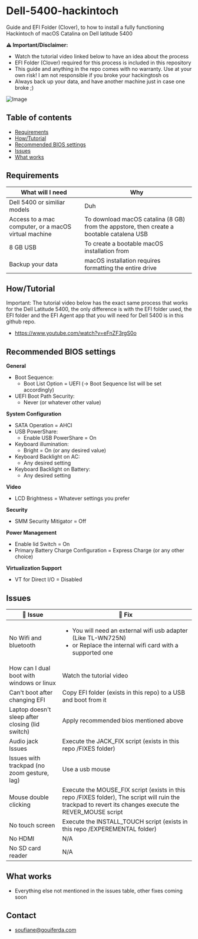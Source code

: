 # Dell-5400-hackintoch

Guide and EFI Folder (Clover), to how to install a fully functioning Hackintoch of macOS Catalina on Dell latitude 5400

**:warning: Important/Disclaimer:**
- Watch the tutorial video linked below to have an idea about the process
- EFI Folder (Clover) required for this process is included in this repository
- This guide and anything in the repo comes with no warranty. Use at your own risk! I am not responsible if you broke your hackingtosh os
- Always back up your data, and have another machine just in case one broke ;)

![Image](https://i.imgur.com/OtSV3bk.png)

## Table of contents

- [Requirements](#requirements)
- [How/Tutorial](#howtutorial)
- [Recommended BIOS settings](#recommended-bios-settings)
- [Issues](#issues)
- [What works](#what-works)

## Requirements

What will I need | Why
------------ | -------------
Dell 5400 or similiar models | Duh
Access to a mac computer, or a macOS virtual machine | To download macOS catalina (8 GB) from the appstore, then create a bootable catalena USB
8 GB USB | To create a bootable macOS installation from
Backup your data | macOS installation requires formatting the entire drive

## How/Tutorial

Important: The tutorial video below has the exact same process that works for the Dell Latitude 5400, the only difference is with the EFI folder used, the EFI folder and the EFI Agent app that you will need for Dell 5400 is in this github repo.

- https://www.youtube.com/watch?v=eFnZF3rgS0o

## Recommended BIOS settings

**General**
- Boot Sequence:
    - Boot List Option = UEFI (-> Boot Sequence list will be set accordingly) 
- UEFI Boot Path Security:
    - Never (or whatever other value)

**System Configuration**
- SATA Operation = AHCI
- USB PowerShare:
    - Enable USB PowerShare = On 
- Keyboard illumination:
    - Bright = On (or any desired value) 
- Keyboard Backlight on AC:
    - Any desired setting 
- Keyboard Backlight on Battery:
    - Any desired setting

**Video**
- LCD Brightness = Whatever settings you prefer

**Security**
- SMM Security Mitigator = Off

**Power Management**
- Enable lid Switch = On
- Primary Battery Charge Configuration = Express Charge (or any other choice) 

**Virtualization Support**
- VT for Direct I/O = Disabled 


## Issues

:construction: Issue | :wrench: Fix
------------ | -------------
No Wifi and bluetooth | <ul><li>You will need an external wifi usb adapter (Like TL-WN725N)</li><li>or Replace the internal wifi card with a supported one</li></ul>
How can I dual boot with windows or linux | Watch the tutorial video
Can't boot after changing EFI | Copy EFI folder (exists in this repo) to a USB and boot from it
Laptop doesn't sleep after closing (lid switch) | Apply recommended bios mentioned above
Audio jack Issues | Execute the JACK_FIX script (exists in this repo /FIXES folder)
Issues with trackpad (no zoom​ gesture, lag) | Use a usb mouse
Mouse double clicking | Execute the MOUSE_FIX script (exists in this repo /FIXES folder), The script will ruin the trackpad to revert its changes execute the REVER_MOUSE script
No touch screen | Execute the INSTALL_TOUCH script (exists in this repo /EXPEREMENTAL folder)
No HDMI | N/A
No SD card reader | N/A

## What works

- Everything else not mentioned in the issues table, other fixes coming soon

## Contact

- [soufiane@gouiferda.com](mailto:soufiane@gouiferda.com)
